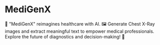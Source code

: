 # MediGenX
🏥 "MediGenX" reimagines healthcare with AI. 🖼️ Generate Chest X-Ray images and extract meaningful text to empower medical professionals. Explore the future of diagnostics and decision-making! 🌟
